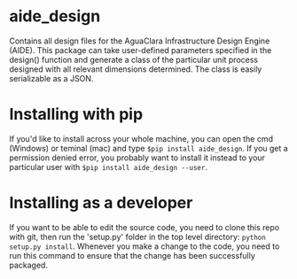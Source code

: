 # aide_design
Contains all design files for the AguaClara Infrastructure Design Engine (AIDE). This package can take user-defined parameters specified in the design() function and generate a class of the particular unit process designed with all relevant dimensions determined. The class is easily serializable as a JSON. 

# Installing with pip
If you'd like to install across your whole machine, you can open the cmd (Windows) or teminal (mac) and type `$pip install aide_design`. If you get a permission denied error, you probably want to install it instead to your particular user with `$pip install aide_design --user`.

# Installing as a developer
If you want to be able to edit the source code, you need to clone this repo with git, then run the 'setup.py' folder in the top level directory: `python setup.py install`. Whenever you make a change to the code, you need to run this command to ensure that the change has been successfully packaged.
